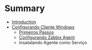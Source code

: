 # Summary

* [Introduction](README.md)
* [Configurando Cliente Windows](configuring_client_windows/README.md)
   * [Primeiros Passos](configuring_client_windows/firststeps.md)
   * [Configurando Zabbix Agent](configuring_client_windows/configurando_zabbix_agent.md)
   * Insatalando Agente como Serviço

